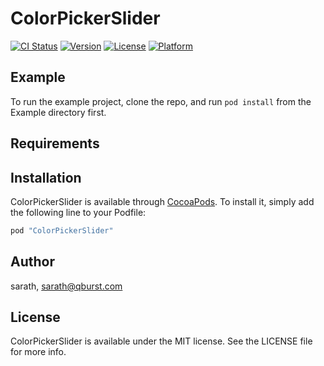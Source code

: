 # ColorPickerSlider

[![CI Status](http://img.shields.io/travis/sarath/ColorPickerSlider.svg?style=flat)](https://travis-ci.org/sarath/ColorPickerSlider)
[![Version](https://img.shields.io/cocoapods/v/ColorPickerSlider.svg?style=flat)](http://cocoapods.org/pods/ColorPickerSlider)
[![License](https://img.shields.io/cocoapods/l/ColorPickerSlider.svg?style=flat)](http://cocoapods.org/pods/ColorPickerSlider)
[![Platform](https://img.shields.io/cocoapods/p/ColorPickerSlider.svg?style=flat)](http://cocoapods.org/pods/ColorPickerSlider)

## Example

To run the example project, clone the repo, and run `pod install` from the Example directory first.

## Requirements

## Installation

ColorPickerSlider is available through [CocoaPods](http://cocoapods.org). To install
it, simply add the following line to your Podfile:

```ruby
pod "ColorPickerSlider"
```

## Author

sarath, sarath@qburst.com

## License

ColorPickerSlider is available under the MIT license. See the LICENSE file for more info.
